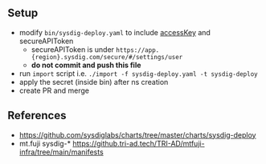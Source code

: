 ## Setup

- modify `bin/sysdig-deploy.yaml` to include [accessKey](https://docs.sysdig.com/en/docs/administration/administration-settings/user-profile-and-password/retrieve-the-sysdig-api-token/#retrieve-the-sysdig-api-token) and secureAPIToken
  - secureAPIToken is under `https://app.{region}.sysdig.com/secure/#/settings/user`
  - **do not commit and push this file**
- run `import` script i.e. `./import -f sysdig-deploy.yaml -t sysdig-deploy`
- apply the secret (inside bin) after ns creation
- create PR and merge

## References
- https://github.com/sysdiglabs/charts/tree/master/charts/sysdig-deploy
- mt.fuji sysdig-* https://github.tri-ad.tech/TRI-AD/mtfuji-infra/tree/main/manifests
